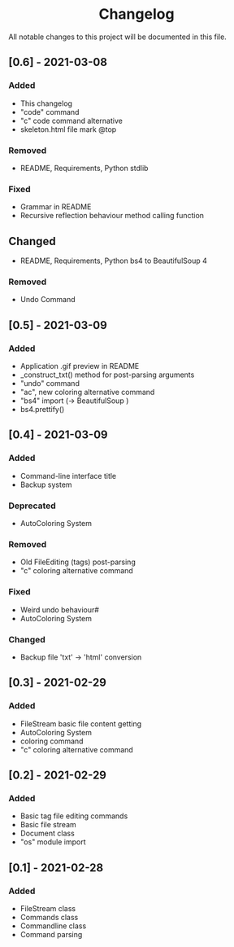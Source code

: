  <h1 align="center">Changelog</h1>
All notable changes to this project will be documented in this file.


## [0.6] - 2021-03-08
### Added
- This changelog
- "code" command
- "c" code command alternative
- skeleton.html file mark @top

### Removed
- README, Requirements, Python stdlib

### Fixed
- Grammar in README
- Recursive reflection behaviour method calling function

## Changed
- README, Requirements, Python bs4 to BeautifulSoup 4

### Removed
- Undo Command

## [0.5] - 2021-03-09
### Added
- Application .gif preview in README
- _construct_txt() method for post-parsing arguments
- "undo" command
- "ac", new coloring alternative command
- "bs4" import (-> BeautifulSoup )
- bs4.prettify()

## [0.4] - 2021-03-09
### Added
- Command-line interface title
- Backup system

### Deprecated
- AutoColoring System

### Removed
- Old FileEditing (tags) post-parsing
- "c" coloring alternative command

### Fixed
- Weird undo behaviour#
- AutoColoring System

### Changed
- Backup file 'txt' -> 'html' conversion

## [0.3] - 2021-02-29
### Added
- FileStream basic file content getting
- AutoColoring System
- coloring command
- "c" coloring alternative command

## [0.2] - 2021-02-29
### Added
- Basic tag file editing commands
- Basic file stream
- Document class
- "os" module import

## [0.1] - 2021-02-28
### Added
- FileStream class
- Commands class
- Commandline class
- Command parsing
